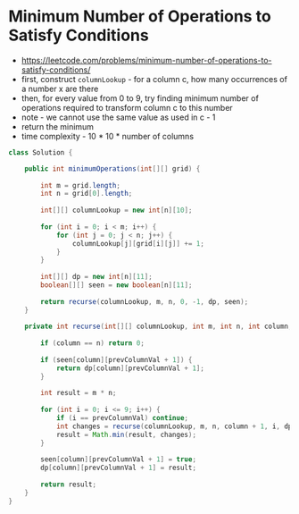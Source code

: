 # Minimum Number of Operations to Satisfy Conditions

- https://leetcode.com/problems/minimum-number-of-operations-to-satisfy-conditions/
- first, construct `columnLookup` - for a column c, how many occurrences of a number x are there
- then, for every value from 0 to 9, try finding minimum number of operations required to transform column c to this number
- note - we cannot use the same value as used in c - 1
- return the minimum
- time complexity - 10 * 10 * number of columns

```java
class Solution {

    public int minimumOperations(int[][] grid) {
        
        int m = grid.length;
        int n = grid[0].length;
        
        int[][] columnLookup = new int[n][10];
        
        for (int i = 0; i < m; i++) {
            for (int j = 0; j < n; j++) {
                columnLookup[j][grid[i][j]] += 1;
            }
        }
        
        int[][] dp = new int[n][11];
        boolean[][] seen = new boolean[n][11];
        
        return recurse(columnLookup, m, n, 0, -1, dp, seen);
    }
    
    private int recurse(int[][] columnLookup, int m, int n, int column, int prevColumnVal, int[][] dp, boolean[][] seen) {
        
        if (column == n) return 0;
        
        if (seen[column][prevColumnVal + 1]) {
            return dp[column][prevColumnVal + 1];
        }
        
        int result = m * n;
        
        for (int i = 0; i <= 9; i++) {
            if (i == prevColumnVal) continue;
            int changes = recurse(columnLookup, m, n, column + 1, i, dp, seen) + (m - columnLookup[column][i]);
            result = Math.min(result, changes);
        }
        
        seen[column][prevColumnVal + 1] = true;
        dp[column][prevColumnVal + 1] = result;
        
        return result;
    }
}
```
